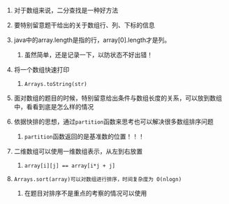 1. 对于数组来说，二分查找是一种好方法

2. 要特别留意题干给出的关于数组行、列、下标的信息

3. java中的array.length是指的行，array[0].length才是列。
   
   1. 虽然简单，还是记录一下，以防状态不好出错！
   
4. 将一个数组快速打印

   1. ```
      Arrays.toString(str)
      ```

5. 面对数组的题目的时候，特别留意给出条件与数组长度的关系，可以放到数组中，看看到底是怎么样的情况

6. 依据快排的思想，通过`partition`函数来思考也可以解决很多数组排序问题

   1. `partition`函数返回的是基准数的位置！！！
   
7. 二维数组可以使用一维数组表示，从左到右放置

   1. ```
      array[i][j] == array[i*j + j]
      ```

8. ```
   Arrays.sort(array)可以对数组进行排序，时间复杂度为 O(nlogn)
   ```

   1. 在题目对排序不是重点的考察的情况可以使用